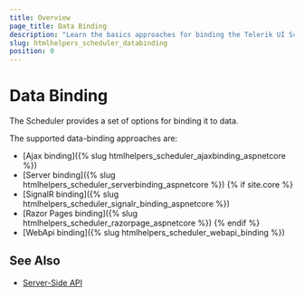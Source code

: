 ```yaml
---
title: Overview
page_title: Data Binding
description: "Learn the basics approaches for binding the Telerik UI Scheduler component for {{ site.framework }}."
slug: htmlhelpers_scheduler_databinding
position: 0
---
```


# Data Binding

The Scheduler provides a set of options for binding it to data.

The supported data-binding approaches are:

* [Ajax binding]({% slug htmlhelpers_scheduler_ajaxbinding_aspnetcore %})
* [Server binding]({% slug htmlhelpers_scheduler_serverbinding_aspnetcore %})
{% if site.core %}
* [SignalR binding]({% slug htmlhelpers_scheduler_signalr_binding_aspnetcore %})
* [Razor Pages binding]({% slug htmlhelpers_scheduler_razorpage_aspnetcore %})
{% endif %}
* [WebApi binding]({% slug htmlhelpers_scheduler_webapi_binding %})

## See Also

* [Server-Side API](/api/scheduler)